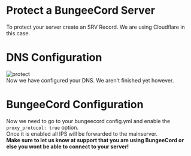 # Protect a BungeeCord Server
To protect your server create an SRV Record. We are using Cloudflare in this case.
<br>
# DNS Configuration
![protect](https://cdn.discordapp.com/attachments/796425544296038400/797913218960982026/unknown.png)
<br>
Now we have configured your DNS. We aren't finished yet however.
<br>
# BungeeCord Configuration
Now we need to go to your bungeecord config.yml and enable the `proxy_protocol: true` option. <br> Once it is enabled all IPS will be forwarded to the mainserver. <br> **Make sure to let us know at support that you are using BungeeCord or else you wont be able to connect to your server!**

